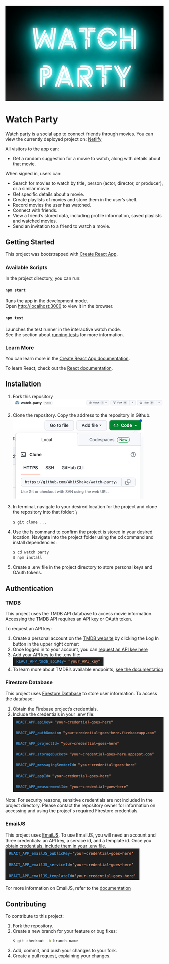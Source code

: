 ![Watch Party App Image](images/watch-party.png)

# Watch Party

Watch party is a social app to connect friends through movies. You can view the currently deployed project on: [Netlify](https://ada-watch-party.netlify.app/)

All visitors to the app can:
- Get a random suggestion for a movie to watch, along with details about that movie.

When signed in, users can:
- Search for movies to watch by title, person (actor, director, or producer), or a similar movie.
- Get specific details about a movie.
- Create playlists of movies and store them in the user’s shelf.
- Record movies the user has watched.
- Connect with friends.
- View a friend’s stored data, including profile information, saved playlists and watched movies.
- Send an invitation to a friend to watch a movie.

## Getting Started

This project was bootstrapped with [Create React App](https://github.com/facebook/create-react-app).

### Available Scripts

In the project directory, you can run:

#### `npm start`
Runs the app in the development mode.\
Open [http://localhost:3000](http://localhost:3000) to view it in the browser.


#### `npm test`
Launches the test runner in the interactive watch mode.\
See the section about [running tests](https://facebook.github.io/create-react-app/docs/running-tests) for more information.


### Learn More

You can learn more in the [Create React App documentation](https://facebook.github.io/create-react-app/docs/getting-started).

To learn React, check out the [React documentation](https://reactjs.org/).


## Installation

1. Fork this repository
![Fork Button](images/fork.png)

2. Clone the repository. Copy the address to the repository in Github.
![Clone Button](images/clone.png)

3. In terminal, navigate to your desired location for the project and clone the repository into that folder: \
    ```bash
    $ git clone ...
    ```

4. Use the ls command to confirm the project is stored in your desired location.
Navigate into the project folder using the cd command and install dependencies:

    ```bash
    $ cd watch party
    $ npm install
    ```

5. Create a .env file in the project directory to store personal keys and OAuth tokens.


## Authentication

### TMDB

This project uses the TMDB API database to access movie information. Accessing the TMDB API requires an API key or OAuth token. 

To request an API key:

1. Create a personal account on the [TMDB website](https://developer.themoviedb.org/) by clicking the Log In button in the upper right corner: 
2. Once logged in to your account, you can [request an API key here](https://www.themoviedb.org/settings/api)
3. Add your API key to the .env file: \
![TMDB API key](images/tmdb-api-key.png)
4. To learn more about TMDB’s available endpoints, [see the documentation](https://developer.themoviedb.org/v4/reference/intro/getting-started)


### Firestore Database

This project uses [Firestore Database](firebase.google.com) to store user information. To access the database:

1. Obtain the Firebase project’s credentials.
2. Include the credentials in your .env file: 
![Firebase credentials](images/firebase-credentials.png)

Note: For security reasons, sensitive credentials are not included in the project directory. Please contact the repository owner for information on accessing and using the project's required Firestore credentials.

### EmailJS

This project uses [EmailJS](https://www.emailjs.com/). To use EmailJS, you will need an account and three credentials: an API key, a service id, and a template id. Once you obtain credentials, include them in your .env file.
![EmailJS credentials](images/emailjs-credentials.png)

For more information on EmailJS, refer to the [documentation](https://www.emailjs.com/docs/)


## Contributing

To contribute to this project:
1. Fork the repository.
2. Create a new branch for your feature or bug fixes:
    ```bash
    $ git checkout -b branch-name
    ```
3. Add, commit, and push your changes to your fork.
4. Create a pull request, explaining your changes.

